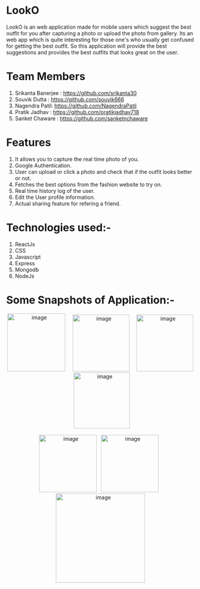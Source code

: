 # LookO
LookO is an web application made for mobile users which suggest the best outfit for you after capturing a photo or upload the photo from gallery. Its an web app which is quite interesting for those one's who usually get confused for getting the best outfit. So this application will provide the best suggestions and provides the best outfits that looks great on the user. 


# Team Members
1. Srikanta Banerjee : https://github.com/srikanta30
2. Souvik Dutta : https://github.com/souvik666
3. Nagendra Patil: https://github.com/NagendraPatil
4. Pratik Jadhav : https://github.com/pratikjadhav718
5. Sanket Chaware : https://github.com/sanketnchaware

# Features
1. It allows you to capture the real time photo of you.
2. Google Authentication.
3. User can upload or click a photo and check that if the outfit looks better or not.
4. Fetches the best options from the fashion website to try on.
5. Real time history log of the user.
6. Edit the User profile information.
7. Actual sharing feature for refering a friend.

# Technologies used:-
1. ReactJs
2. CSS
3. Javascript
4. Express
5. Mongodb
6. NodeJs


# Some Snapshots of Application:-

<p align="center" > 

<img width="155" alt="image" src="https://user-images.githubusercontent.com/68117560/144375962-3e626be6-f3fa-46f5-828e-6ecd01438da6.png">
  &nbsp  &nbsp
<img width="152" alt="image" src="https://user-images.githubusercontent.com/68117560/144376207-e6813c0d-c64c-452e-aa16-534abb88a460.png">
 &nbsp &nbsp
<img width="152" alt="image" src="https://user-images.githubusercontent.com/68117560/144376342-3f8f8a0d-167e-43fe-ab3b-a58ae1241e42.png">
   &nbsp
  <img width="150" alt="image" src="https://user-images.githubusercontent.com/68117560/144376402-20d06b55-3786-4a1f-b1a8-c7999c486c14.png">

</p>

<p align="center" > 

<img width="154" alt="image" src="https://user-images.githubusercontent.com/68117560/144376432-6039622e-42e6-45c3-a989-485fa23bb600.png">
 &nbsp
<img width="154" alt="image" src="https://user-images.githubusercontent.com/68117560/144376441-4fe4b5a0-6c1f-421d-ba3d-b17bb5ccde33.png">
  &nbsp
 <img width="239" alt="image" src="https://user-images.githubusercontent.com/68117560/144376504-c8a5ac5a-efb3-446a-a642-878473bdcca6.png">
</p>

